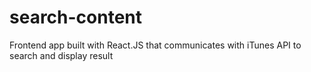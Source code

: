 # search-content
Frontend app built with React.JS that communicates with iTunes API to search and display result
